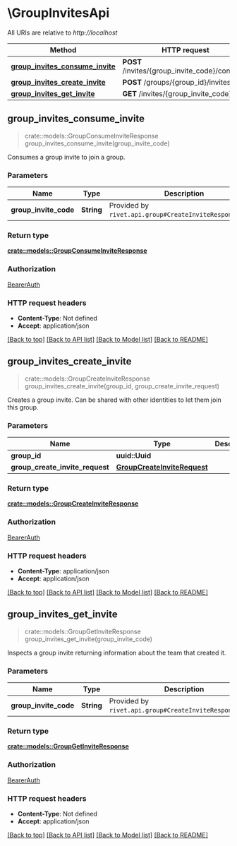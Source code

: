 # \GroupInvitesApi

All URIs are relative to *http://localhost*

Method | HTTP request | Description
------------- | ------------- | -------------
[**group_invites_consume_invite**](GroupInvitesApi.md#group_invites_consume_invite) | **POST** /invites/{group_invite_code}/consume | 
[**group_invites_create_invite**](GroupInvitesApi.md#group_invites_create_invite) | **POST** /groups/{group_id}/invites | 
[**group_invites_get_invite**](GroupInvitesApi.md#group_invites_get_invite) | **GET** /invites/{group_invite_code} | 



## group_invites_consume_invite

> crate::models::GroupConsumeInviteResponse group_invites_consume_invite(group_invite_code)


Consumes a group invite to join a group.

### Parameters


Name | Type | Description  | Required | Notes
------------- | ------------- | ------------- | ------------- | -------------
**group_invite_code** | **String** | Provided by `rivet.api.group#CreateInviteResponse$code`. | [required] |

### Return type

[**crate::models::GroupConsumeInviteResponse**](GroupConsumeInviteResponse.md)

### Authorization

[BearerAuth](../README.md#BearerAuth)

### HTTP request headers

- **Content-Type**: Not defined
- **Accept**: application/json

[[Back to top]](#) [[Back to API list]](../README.md#documentation-for-api-endpoints) [[Back to Model list]](../README.md#documentation-for-models) [[Back to README]](../README.md)


## group_invites_create_invite

> crate::models::GroupCreateInviteResponse group_invites_create_invite(group_id, group_create_invite_request)


Creates a group invite. Can be shared with other identities to let them join this group.

### Parameters


Name | Type | Description  | Required | Notes
------------- | ------------- | ------------- | ------------- | -------------
**group_id** | **uuid::Uuid** |  | [required] |
**group_create_invite_request** | [**GroupCreateInviteRequest**](GroupCreateInviteRequest.md) |  | [required] |

### Return type

[**crate::models::GroupCreateInviteResponse**](GroupCreateInviteResponse.md)

### Authorization

[BearerAuth](../README.md#BearerAuth)

### HTTP request headers

- **Content-Type**: application/json
- **Accept**: application/json

[[Back to top]](#) [[Back to API list]](../README.md#documentation-for-api-endpoints) [[Back to Model list]](../README.md#documentation-for-models) [[Back to README]](../README.md)


## group_invites_get_invite

> crate::models::GroupGetInviteResponse group_invites_get_invite(group_invite_code)


Inspects a group invite returning information about the team that created it.

### Parameters


Name | Type | Description  | Required | Notes
------------- | ------------- | ------------- | ------------- | -------------
**group_invite_code** | **String** | Provided by `rivet.api.group#CreateInviteResponse$code`. | [required] |

### Return type

[**crate::models::GroupGetInviteResponse**](GroupGetInviteResponse.md)

### Authorization

[BearerAuth](../README.md#BearerAuth)

### HTTP request headers

- **Content-Type**: Not defined
- **Accept**: application/json

[[Back to top]](#) [[Back to API list]](../README.md#documentation-for-api-endpoints) [[Back to Model list]](../README.md#documentation-for-models) [[Back to README]](../README.md)

